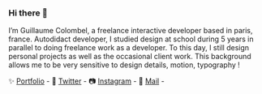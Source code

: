 ### Hi there 👀

I’m Guillaume Colombel, a freelance interactive developer based in paris, france. Autodidact developer, I studied design at school during 5 years in parallel to doing freelance work as a developer. To this day, I still design personal projects as well as the occasional client work. This background allows me to be very sensitive to design details, motion, typography !

✨ [Portfolio](https://www.guillaumecolombel.fr) -
🐣 [Twitter](https://twitter.com/guicolombel) -
📷 [Instagram](https://www.instagram.com/guicolombel/) -
💌 [Mail](mailto:guillaume.colombel@gmail.com) -
